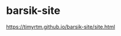 <h1>barsik-site</h1>
<a href="https://timyrtm.github.io/barsik-site/site.html">https://timyrtm.github.io/barsik-site/site.html</a>
